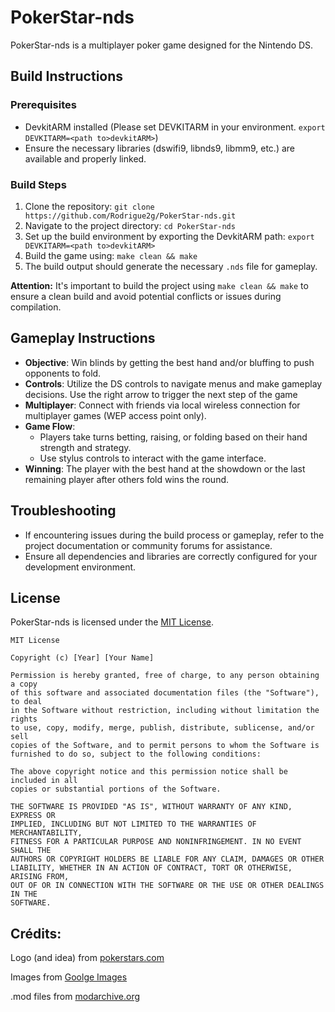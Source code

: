 # PokerStar-nds

PokerStar-nds is a multiplayer poker game designed for the Nintendo DS.

## Build Instructions

### Prerequisites
- DevkitARM installed (Please set DEVKITARM in your environment. `export DEVKITARM=<path to>devkitARM>`)
- Ensure the necessary libraries (dswifi9, libnds9, libmm9, etc.) are available and properly linked.

### Build Steps

1. Clone the repository: `git clone https://github.com/Rodrigue2g/PokerStar-nds.git`
2. Navigate to the project directory: `cd PokerStar-nds`
3. Set up the build environment by exporting the DevkitARM path: `export DEVKITARM=<path to>devkitARM>`
4. Build the game using: `make clean && make`
5. The build output should generate the necessary `.nds` file for gameplay.

**Attention:** It's important to build the project using `make clean && make` to ensure a clean build and avoid potential conflicts or issues during compilation.

## Gameplay Instructions

- **Objective**: Win blinds by getting the best hand and/or bluffing to push opponents to fold.
- **Controls**: Utilize the DS controls to navigate menus and make gameplay decisions. Use the right arrow to trigger the next step of the game 
- **Multiplayer**: Connect with friends via local wireless connection for multiplayer games (WEP access point only).
- **Game Flow**: 
  - Players take turns betting, raising, or folding based on their hand strength and strategy.
  - Use stylus controls to interact with the game interface.
- **Winning**: The player with the best hand at the showdown or the last remaining player after others fold wins the round.

## Troubleshooting

- If encountering issues during the build process or gameplay, refer to the project documentation or community forums for assistance.
- Ensure all dependencies and libraries are correctly configured for your development environment.


## License

PokerStar-nds is licensed under the [MIT License](LICENSE).

```
MIT License

Copyright (c) [Year] [Your Name]

Permission is hereby granted, free of charge, to any person obtaining a copy
of this software and associated documentation files (the "Software"), to deal
in the Software without restriction, including without limitation the rights
to use, copy, modify, merge, publish, distribute, sublicense, and/or sell
copies of the Software, and to permit persons to whom the Software is
furnished to do so, subject to the following conditions:

The above copyright notice and this permission notice shall be included in all
copies or substantial portions of the Software.

THE SOFTWARE IS PROVIDED "AS IS", WITHOUT WARRANTY OF ANY KIND, EXPRESS OR
IMPLIED, INCLUDING BUT NOT LIMITED TO THE WARRANTIES OF MERCHANTABILITY,
FITNESS FOR A PARTICULAR PURPOSE AND NONINFRINGEMENT. IN NO EVENT SHALL THE
AUTHORS OR COPYRIGHT HOLDERS BE LIABLE FOR ANY CLAIM, DAMAGES OR OTHER
LIABILITY, WHETHER IN AN ACTION OF CONTRACT, TORT OR OTHERWISE, ARISING FROM,
OUT OF OR IN CONNECTION WITH THE SOFTWARE OR THE USE OR OTHER DEALINGS IN THE
SOFTWARE.
```


## Crédits: 

Logo (and idea) from <a href="https://www.pokerstars.com" title="poker-stars">pokerstars.com</a>

Images from <a href="https://www.google.com/imghp?hl=en" title="google-images">Goolge Images</a>

.mod files from <a href="https://modarchive.org/" title="mod-files">modarchive.org</a>
